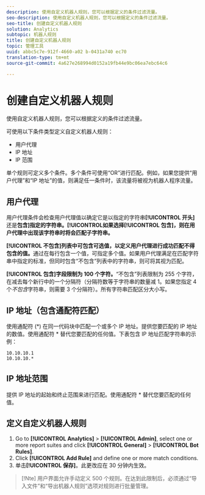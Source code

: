 ```yaml
---
description: 使用自定义机器人规则，您可以根据定义的条件过滤流量。
seo-description: 使用自定义机器人规则，您可以根据定义的条件过滤流量。
seo-title: 创建自定义机器人规则
solution: Analytics
subtopic: 机器人规则
title: 创建自定义机器人规则
topic: 管理工具
uuid: abbc5c7e-912f-4660-a02 b-0431a740 ec70
translation-type: tm+mt
source-git-commit: 4a627e268994d0152a19fb44e9bc06ea7ebc64c6

---
```



# 创建自定义机器人规则

使用自定义机器人规则，您可以根据定义的条件过滤流量。

可使用以下条件类型定义自定义机器人规则：

* 用户代理
* IP 地址
* IP 范围

单个规则可定义多个条件。多个条件可使用“OR”进行匹配。例如，如果您提供“用户代理”和“IP 地址”的值，则满足任一条件时，该流量将被视为机器人程序流量。

## 用户代理

用户代理条件会检查用户代理值以确定它是以指定的字符串&#x200B;**[!UICONTROL 开头]**&#x200B;还是&#x200B;**包含]指定的字符串。[!UICONTROL **&#x200B;如果选择&#x200B;**[!UICONTROL 包含]，则在用户代理中出现该字符串时将会匹配子字符串。**

**[!UICONTROL 不包含]列表中可包含可选值，以定义用户代理进行成功匹配不得包含的值。**&#x200B;通过在每行包含一个值，可指定多个值。如果用户代理满足在匹配字符串中指定的标准，但同时包含“不包含”列表中的字符串，则可将其视为匹配。

**[!UICONTROL 包含]字段限制为 100 个字符。**“不包含”列表限制为 255 个字符，在减去每个新行中的一个分隔符（分隔符数等于字符串的数量减 1。如果您指定 4 个&#x200B;*不包含*&#x200B;字符串，则需要 3 个分隔符）。所有字符串匹配区分大小写。

## IP 地址（包含通配符匹配）

使用通配符 (*) 在同一代码块中匹配一个或多个 IP 地址。提供您要匹配的 IP 地址的数值。使用通配符 * 替代您要匹配的任何值。下表包含 IP 地址匹配字符串的示例：

```
10.10.10.1
10.10.10.*
```

## IP 地址范围

提供 IP 地址的起始和终止范围来进行匹配。使用通配符 * 替代您要匹配的任何值。

## 定义自定义机器人规则

1. Go to **[!UICONTROL Analytics]** &gt; **[!UICONTROL Admin]**, select one or more report suites and click **[!UICONTROL General]** &gt; **[!UICONTROL Bot Rules]**.
1. Click **[!UICONTROL Add Rule]** and define one or more match conditions.
1. 单击&#x200B;**[!UICONTROL 保存]**。此更改应在 30 分钟内生效。

>[!Nte]
>用户界面允许手动定义 500 个规则。在达到此限制后，必须通过“导入文件”和“导出机器人规则”选项对规则进行批量管理。
